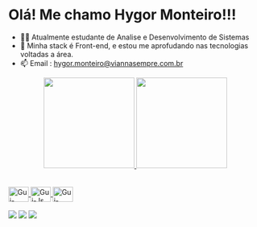 <h1>Olá! Me chamo Hygor Monteiro!!!</h1>

- 👨‍🎓 Atualmente estudante de Analise e Desenvolvimento de Sistemas 
- 🌱 Minha stack é Front-end, e estou me aprofudando nas tecnologias voltadas a área.
- 📫 Email : hygor.monteiro@viannasempre.com.br

<div align="center">
  <a href="https://github.com/GitHmonteiro">
  <img height="180em" src="https://github-readme-stats.vercel.app/api?username=GitHmonteiro&show_icons=true&theme=dark&include_all_commits=false&count_private=true"/>
  <img height="180em" src="https://github-readme-stats.vercel.app/api/top-langs/?username=GitHmonteiro&layout=compact&langs_count=7&theme=dark"/>
</div>
</br>
<div style="display: inline_block"><br>
  <img align="center" alt="Gui-HTML" height="30" width="40" src="https://cdn.jsdelivr.net/gh/devicons/devicon/icons/html5/html5-original.svg">
  <img align="center" alt="Gui-Js" height="30" width="40" src="https://cdn.jsdelivr.net/gh/devicons/devicon/icons/javascript/javascript-plain.svg">
  <img align="center" alt="Gui-CSS" height="30" width="40" src="https://cdn.jsdelivr.net/gh/devicons/devicon/icons/css3/css3-original-wordmark.svg">
</div>
</br>
<div>
  <a align="center" alt="Gui-HTML" height="30" width="40" href="https://www.instagram.com/hnmonteiro/" target="_blank"><img src="https://img.shields.io/badge/-Instagram-%23E4405F?style=for-the-badge&logo=instagram&logoColor=white" target="_blank"></a>
  <a align="center" alt="Gui-HTML" height="30" width="40" href = "mailto:hygor.monteiro@viannasempre.com.br"><img src="https://img.shields.io/badge/-Email-%23333?style=for-the-badge&logo=gmail&logoColor=white" target="_blank"></a>
  <a align="center" alt="Gui-HTML" height="30" width="40" href="https://www.linkedin.com/in/hygor-monteiro/" target="_blank"><img src="https://img.shields.io/badge/-LinkedIn-%230077B5?style=for-the-badge&logo=linkedin&logoColor=white" target="_blank"></a>
</div>
